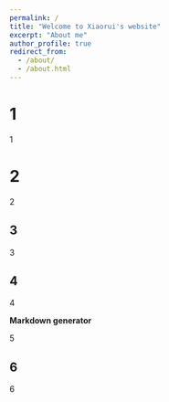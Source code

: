 ```yaml
---
permalink: /
title: "Welcome to Xiaorui's website"
excerpt: "About me"
author_profile: true
redirect_from: 
  - /about/
  - /about.html
---
```


1
======
1

2
======
2

3
------
3

4
------
4

**Markdown generator**

5

6
------
6
